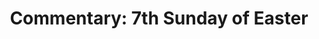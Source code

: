 ---
title: "Commentary: 7th Sunday of Easter"
layout: reader
description: "Theme: Prayerful waiting"
feature_image: posts/commentary-easter.jpg
category: commentary
published: true
---